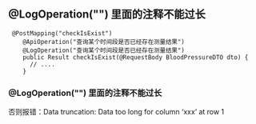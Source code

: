 ## @LogOperation("") 里面的注释不能过长

```jshelllanguage
 @PostMapping("checkIsExist")
    @ApiOperation("查询某个时间段是否已经存在测量结果") 
    @LogOperation("查询某个时间段是否已经存在测量结果")
    public Result checkIsExist(@RequestBody BloodPressureDTO dto) {
      // ....
    }
```

### @LogOperation("") 里面的注释不能过长

否则报错：Data truncation: Data too long for column ‘xxx‘ at row 1














